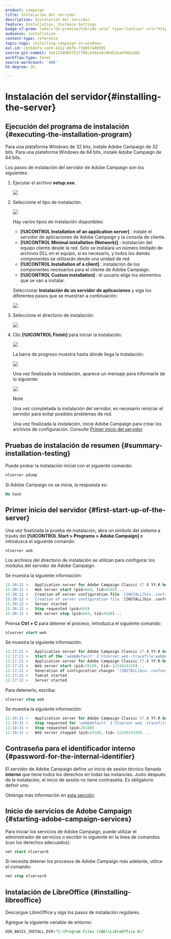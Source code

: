 ```yaml
---
product: campaign
title: Instalación del servidor
description: Instalación del servidor
feature: Installation, Instance Settings
badge-v7-prem: label="On-premise/híbrido solo" type="Caution" url="https://experienceleague.adobe.com/docs/campaign-classic/using/installing-campaign-classic/architecture-and-hosting-models/hosting-models-lp/hosting-models.html?lang=es" tooltip="Se aplica solo a implementaciones On-premise e híbridas"
audience: installation
content-type: reference
topic-tags: installing-campaign-in-windows-
exl-id: c0cb4efa-cae9-4312-88fb-738857a89595
source-git-commit: 1be1528d657537786c430ea9c8bdb3aad58ba20d
workflow-type: tm+mt
source-wordcount: '406'
ht-degree: 3%

---
```


# Instalación del servidor{#installing-the-server}

## Ejecución del programa de instalación {#executing-the-installation-program}

Para una plataforma Windows de 32 bits, instale Adobe Campaign de 32 bits. Para una plataforma Windows de 64 bits, instale Adobe Campaign de 64 bits.

Los pasos de instalación del servidor de Adobe Campaign son los siguientes:

1. Ejecutar el archivo **setup.exe**.

   ![](assets/s_ncs_install_installer_01.png)

1. Seleccione el tipo de instalación.

   ![](assets/s_ncs_install_installer_01a.png)

   Hay varios tipos de instalación disponibles:

   * **[!UICONTROL Installation of an application server]** : instale el servidor de aplicaciones de Adobe Campaign y la consola de cliente.
   * **[!UICONTROL Minimal installation (Network)]** : instalación del equipo cliente desde la red. Solo se instalará un número limitado de archivos DLL en el equipo, si es necesario, y todos los demás componentes se utilizarán desde una unidad de red.
   * **[!UICONTROL Installation of a client]** : instalación de los componentes necesarios para el cliente de Adobe Campaign.
   * **[!UICONTROL Custom installation]** : el usuario elige los elementos que se van a instalar.

   Seleccionar **Instalación de un servidor de aplicaciones** y siga los diferentes pasos que se muestran a continuación:

   ![](assets/s_ncs_install_installer_02.png)

1. Seleccione el directorio de instalación:

   ![](assets/s_ncs_install_installer_03.png)

1. Clic **[!UICONTROL Finish]** para iniciar la instalación:

   ![](assets/s_ncs_install_installer_04.png)

   La barra de progreso muestra hasta dónde llega la instalación:

   ![](assets/s_ncs_install_installer_05.png)

   Una vez finalizada la instalación, aparece un mensaje para informarle de lo siguiente:

   ![](assets/s_ncs_install_installer_06.png)

   >[!NOTE]
   >
   >Una vez completada la instalación del servidor, es necesario reiniciar el servidor para evitar posibles problemas de red.

   Una vez finalizada la instalación, inicie Adobe Campaign para crear los archivos de configuración. Consulte [Primer inicio del servidor](#first-start-up-of-the-server).

## Pruebas de instalación de resumen {#summary-installation-testing}

Puede probar la instalación inicial con el siguiente comando:

```sql
nlserver pdump
```

Si Adobe Campaign no se inicia, la respuesta es:

```sql
No task
```

## Primer inicio del servidor {#first-start-up-of-the-server}

Una vez finalizada la prueba de instalación, abra un símbolo del sistema a través del **[!UICONTROL Start > Programs > Adobe Campaign]** e introduzca el siguiente comando:

```sql
nlserver web
```

Los archivos del directorio de instalación se utilizan para configurar los módulos del servidor de Adobe Campaign.

Se muestra la siguiente información:

```sql
15:30:12 >   Application server for Adobe Campaign Classic (7.X YY.R build XXX@SHA1) of DD/MM/YYYY
15:30:12 >   Web server start (pid=664, tid=4188)...
15:30:12 >   Creation of server configuration file '[INSTALL]bin..confserverConf.xml' server via '[INSTALL]bin..conffraserverConf.xml.sample
15:30:12 >   Creation of server configuration file '[INSTALL]bin..confconfig-default.xml' server via '[INSTALL]bin..confmodelsconfig-default.xml
15:30:12 >   Server started
15:30:12 >   Stop requested (pid=664)
15:30:12 >   Web server stop (pid=664, tid=4188)...
```

Prensa **Ctrl + C** para detener el proceso, introduzca el siguiente comando:

```sql
nlserver start web
```

Se muestra la siguiente información:

```sql
12:17:21 >   Application server for Adobe Campaign Classic (7.X YY.R build XXX@SHA1) of DD/MM/YYYY
12:17:21 >   Start of the 'web@default' ('nlserver web -tracefile:web@default -instance:default -detach -tomcat -autorepair') task in a new process 
12:17:21 >   Application server for Adobe Campaign Classic (7.X YY.R build XXX@SHA1) of DD/MM/YYYY
12:17:21 >   Web server start (pid=29188, tid=-1224824320)...
12:17:21 >   Generation of configuration changes '[INSTALL]bin..confserverConf.xml.diff' between '[INSTALL]bin..confserverConf.xml' and '[INSTALL]bin..conffraserverConf.xml.sample'
12:17:22 >   Tomcat started
12:17:22 >   Server started
```

Para detenerlo, escriba:

```sql
nlserver stop web
```

Se muestra la siguiente información:

```sql
12:18:31 >   Application server for Adobe Campaign Classic (7.X YY.R build XXX@SHA1) of DD/MM/YYYY
12:18:31 >   Stop requested for 'web@default' ('nlserver web -tracefile:web@default -instance:default -detach -tomcat -autorepair', pid=29188, tid=-1224824320)...
12:18:31 >   Stop requested (pid=29188)
12:18:31 >   Web server stopped (pid=29188, tid=-1224824320)...
```

## Contraseña para el identificador interno {#password-for-the-internal-identifier}

El servidor de Adobe Campaign define un inicio de sesión técnico llamado **interno** que tiene todos los derechos en todas las instancias. Justo después de la instalación, el inicio de sesión no tiene contraseña. Es obligatorio definir uno.

Obtenga más información en [esta sección](../../installation/using/configuring-campaign-server.md#internal-identifier).

## Inicio de servicios de Adobe Campaign {#starting-adobe-campaign-services}

Para iniciar los servicios de Adobe Campaign, puede utilizar el administrador de servicios o escribir lo siguiente en la línea de comandos (con los derechos adecuados):

```sql
net start nlserver6
```

Si necesita detener los procesos de Adobe Campaign más adelante, utilice el comando:

```sql
net stop nlserver6
```

## Instalación de LibreOffice {#installing-libreoffice}

Descargue LibreOffice y siga los pasos de instalación regulares.

Agregue la siguiente variable de entorno:

```sql
OOO_BASIS_INSTALL_DIR="C:\Program Files (x86)\LibreOffice 6\"
```
